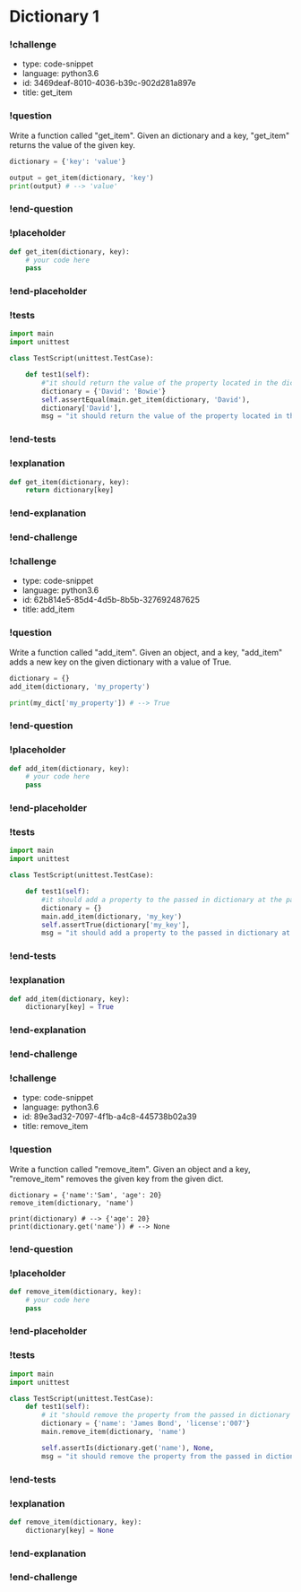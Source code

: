# Dictionary 1

### !challenge

* type: code-snippet
* language: python3.6
* id: 3469deaf-8010-4036-b39c-902d281a897e
* title: get_item

### !question

Write a function called "get_item".
Given an dictionary and a key, "get_item" returns the value of the given key.

```python
dictionary = {'key': 'value'}

output = get_item(dictionary, 'key')
print(output) # --> 'value'
```

### !end-question

### !placeholder

```python
def get_item(dictionary, key):
    # your code here
    pass

```

### !end-placeholder

### !tests

```python
import main
import unittest

class TestScript(unittest.TestCase):

    def test1(self):
        #"it should return the value of the property located in the dict at the passed in key"
        dictionary = {'David': 'Bowie'}
        self.assertEqual(main.get_item(dictionary, 'David'),
        dictionary['David'],
        msg = "it should return the value of the property located in the dict at the passed in key")

```

### !end-tests

### !explanation

```python
def get_item(dictionary, key):
    return dictionary[key]

```
### !end-explanation

### !end-challenge

### !challenge

* type: code-snippet
* language: python3.6
* id: 62b814e5-85d4-4d5b-8b5b-327692487625
* title: add_item

### !question

Write a function called "add_item".
Given an object, and a key, "add_item" adds a new key on the given dictionary with a value of True.

```python
dictionary = {}
add_item(dictionary, 'my_property')

print(my_dict['my_property']) # --> True
```

### !end-question

### !placeholder

```python
def add_item(dictionary, key):
    # your code here
    pass

```

### !end-placeholder

### !tests

```python
import main
import unittest

class TestScript(unittest.TestCase):

    def test1(self):
        #it should add a property to the passed in dictionary at the passed in key that is equal to True
        dictionary = {}
        main.add_item(dictionary, 'my_key')
        self.assertTrue(dictionary['my_key'],
        msg = "it should add a property to the passed in dictionary at the passed in key that is equal to True" )

```


### !end-tests

### !explanation
```python
def add_item(dictionary, key):
    dictionary[key] = True


```
### !end-explanation

### !end-challenge

### !challenge

* type: code-snippet
* language: python3.6
* id: 89e3ad32-7097-4f1b-a4c8-445738b02a39
* title: remove_item

### !question

Write a function called "remove_item".
Given an object and a key, "remove_item" removes the given key from the given dict.

```
dictionary = {'name':'Sam', 'age': 20}
remove_item(dictionary, 'name')

print(dictionary) # --> {'age': 20}
print(dictionary.get('name')) # --> None
```

### !end-question

### !placeholder

```python
def remove_item(dictionary, key):
    # your code here
    pass

```

### !end-placeholder

### !tests

```python
import main
import unittest

class TestScript(unittest.TestCase):
    def test1(self):
        # it "should remove the property from the passed in dictionary at the passed in key"
        dictionary = {'name': 'James Bond', 'license':'007'}
        main.remove_item(dictionary, 'name')

        self.assertIs(dictionary.get('name'), None,
        msg = "it should remove the property from the passed in dictionary at the passed in key" )
```


### !end-tests

### !explanation
```python
def remove_item(dictionary, key):
    dictionary[key] = None

```
### !end-explanation

### !end-challenge
